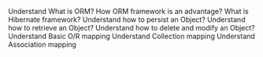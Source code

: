 Understand What is ORM?
How ORM framework is an advantage?
What is Hibernate framework?
Understand how to persist an Object?
Understand how to retrieve an Object?
Understand how to delete and modify an Object?
Understand Basic O/R mapping
Understand Collection mapping
Understand Association mapping
